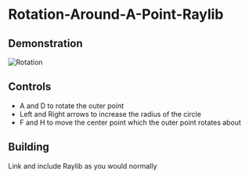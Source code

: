# Rotation-Around-A-Point-Raylib
## Demonstration
![Rotation](https://cdn.discordapp.com/attachments/915088341190459482/915090063275204638/2021-11-29-19-52-50.gif)
## Controls
* A and D to rotate the outer point
* Left and Right arrows to increase the radius of the circle
* F and H to move the center point which the outer point rotates about
## Building
Link and include Raylib as you would normally
